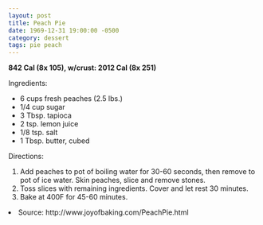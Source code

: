 ```yaml
---
layout: post
title: Peach Pie
date: 1969-12-31 19:00:00 -0500
category: dessert
tags: pie peach
---
```

<b>842 Cal (8x 105), w/crust: 2012 Cal (8x 251)</b>
<p>Ingredients:</p><ul>
<li>6 cups	fresh peaches (2.5 lbs.)</li>
<li>1/4 cup	sugar</li>
<li>3 Tbsp.	tapioca</li>
<li>2 tsp.	lemon juice</li>
<li>1/8 tsp.	salt</li>
<li>1 Tbsp.	butter, cubed</li>
</ul>
<p>Directions:</p>
<ol>
<li>Add peaches to pot of boiling water for 30-60 seconds, then remove to pot of ice water.  Skin peaches, slice and remove stones.</li>
<li>Toss slices with remaining ingredients.  Cover and let rest 30 minutes.</li>
<li>Bake at 400F for 45-60 minutes.</li>
</ol>
<li>Source: http://www.joyofbaking.com/PeachPie.html </li>
